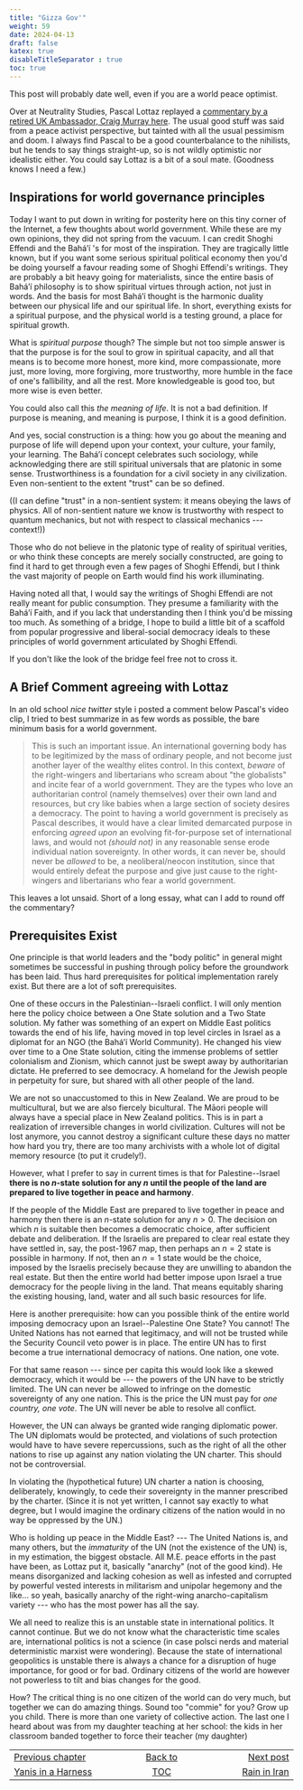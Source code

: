 ```yaml
---
title: "Gizza Gov'"
weight: 59
date: 2024-04-13
draft: false
katex: true
disableTitleSeparator : true
toc: true
---
```


This post will probably date well, even if you are a world peace optimist.

Over at Neutrality Studies, Pascal Lottaz replayed a 
[commentary by a retired UK Ambassador, Craig Murray here](https://www.youtube.com/watch?v=2juV794znnI). 
The usual good stuff was said from a 
peace activist perspective, but tainted with all the usual pessimism and doom.
I always find Pascal to be a good counterbalance to the nihilists, but he tends 
to say things straight-up, so is not wildly optimistic nor idealistic either.
You could say Lottaz is a bit of a soul mate. (Goodness knows I need a few.)

## Inspirations for world governance principles

Today I want to put down in writing for posterity here on this tiny corner of 
the Internet, a few thoughts about world government. While these are my own 
opinions, they did not spring from the vacuum. I can credit Shoghi Effendi and 
the Baháʼí 's for most of the inspiration. They are tragically little known, but 
if you want some serious spiritual political economy then you'd be doing 
yourself a favour reading some of Shoghi Effendi's writings. They are probably 
a bit heavy going for materialists, since the entire basis of Baháʼí philosophy 
is to show spiritual virtues through action, not just in words. And the basis 
for most Baháʼí thought is the harmonic duality between our physical life 
and our spiritual life. In short, everything exists for a spiritual purpose, 
and the physical world is a testing ground, a place for spiritual growth.

What is *spiritual purpose* though? The simple but not too simple answer is 
that the purpose is for the soul to grow in spiritual capacity, and all that 
means is to become more honest, more kind, more compassionate, more just, 
more loving, more forgiving, more trustworthy, more humble in the face of 
one's fallibility, and all the rest. More knowledgeable is good too, but more 
wise is even better.

You could also call this *the meaning of life*. It is not a bad definition.
If purpose is meaning, and meaning is purpose, I think it is a good definition.

And yes, social construction is a thing: how you go about the meaning and 
purpose of life will depend upon your context, your culture, your family, 
your learning. The Baháʼí concept celebrates such sociology, while 
acknowledging there are still spiritual universals that are platonic in 
some sense. Trustworthiness is a foundation for a civil society in any 
civilization. Even non-sentient to the extent "trust" can be so defined.

((I can define "trust" in a non-sentient system: it means obeying the laws 
of physics. All of non-sentient nature we know is trustworthy with respect 
to quantum mechanics, but not with respect to classical mechanics --- context!))

Those who do not believe in the platonic type of reality of spiritual 
verities, or who think these concepts are merely socially constructed, are 
going to find it hard to get through even a few pages of 
Shoghi Effendi, but I think the vast majority of people on Earth would find 
his work illuminating. 

Having noted all that, I would say the writings of Shoghi Effendi are not 
really meant for public consumption. They presume a familiarity with the 
Baháʼí Faith, and if you lack that understanding then I think you'd be missing 
too much.  As something of a bridge, I hope to build a little bit of a 
scaffold from popular progressive and liberal-social democracy ideals to 
these principles of world government articulated by Shoghi Effendi.

If you don't like the look of the bridge feel free not to cross it.


## A Brief Comment agreeing with Lottaz

In an old school *nice twitter* style i posted a comment below Pascal's 
video clip, I tried to best summarize in as few words as possible, the bare 
minimum basis for a world government.

> This is such an important issue. An international governing body has to be 
legitimized by the mass of ordinary people, and not become just another layer 
of the wealthy elites control. In this context, *_beware_* of the right-wingers 
and libertarians who scream about "the globalists" and incite fear of a world 
government. They are the types who love an authoritarian control (namely 
themselves) over their own land and resources, but cry like babies when a 
large section of society desires a democracy. The point to having a world 
government is precisely as Pascal describes, it would have a clear limited 
demarcated purpose in enforcing *_agreed upon_* an evolving fit-for-purpose 
set of international laws, and would not _(should not)_ in any reasonable 
sense erode individual nation sovereignty. In other words, it can never be, 
should never be _allowed_ to be,  a neoliberal/neocon institution, since that 
would entirely defeat the purpose and give just cause to the right-wingers 
and libertarians who fear a world government.

This leaves a lot unsaid. Short of a long essay, what can I add to round off 
the  commentary?

## Prerequisites Exist

One principle is that world leaders and the "body politic" in general might 
sometimes be successful in pushing through policy before the groundwork has 
been laid. Thus hard prerequisites for political implementation rarely exist. 
But there are a lot of soft prerequisites.

One of these occurs in the Palestinian--Israeli conflict. I will only mention 
here the policy choice between a One State solution and a Two State solution. 
My father was something of an expert on Middle East politics towards the end 
of his life, having moved in top level circles in Israel as a diplomat for 
an NGO (the Baháʼí  World Community). He changed his view over time to a One 
State solution, citing the immense problems of settler colonialism and Zionism, 
which cannot just be swept away by authoritarian dictate. He preferred to 
see democracy. A homeland for the Jewish people in perpetuity for sure, but 
shared with all other people of the land.

We are not so unaccustomed to this in New Zealand. We are proud to be 
multicultural, but we are also fiercely bicultural. The Māori people will 
always have a special place in New Zealand politics. This is in part a 
realization of irreversible changes in world civilization. Cultures will not 
be lost anymore, you cannot destroy a significant culture these days no 
matter how hard you try, there are too many archivists with a whole lot of 
digital memory resource (to put it crudely!).

However, what I prefer to say in current times is that for Palestine--Israel 
**there is no $n$-state solution for any $n$ until the people of the land are 
prepared to live together in peace and harmony**.

If the people of the Middle East are prepared to live together in peace and 
harmony then there is an $n$-state solution for any $n>0$. The decision on 
which $n$ is suitable then becomes a democratic choice, after sufficient debate 
and deliberation. If the Israelis are prepared to clear real estate they 
have settled in, say, the post-1967 map, then perhaps an $n=2$ state is 
possible in harmony. If not, then an $n=1$ state would be the choice, imposed 
by the Israelis precisely because they are unwilling to abandon the real estate.
But then the entire world had better impose upon Israel a true democracy for 
the people living in the land. That means equitably sharing the existing 
housing, land, water and all such basic resources for life.

Here is another prerequisite: how can you possible think of the entire world 
imposing democracy upon an Israel--Palestine One State? You cannot! The 
United Nations has not earned that legitimacy, and will not be trusted while the 
Security Council veto power is in place. The entire UN has to first become a 
true international democracy of nations. One nation, one vote.

For that same reason --- since per capita this would look like a skewed 
democracy, which it would be --- the powers of the UN have to be strictly 
limited. The UN can never be allowed to infringe on the domestic sovereignty 
of any one nation.  This is the price the UN must pay for 
*one country, one vote*.  The UN will never be able to resolve all conflict.

However, the UN can always be granted wide ranging diplomatic power. The UN 
diplomats would be protected, and violations of such protection would have to 
have severe repercussions, such as the right of all the other nations to rise 
up against any nation violating the UN charter.  This should not be 
controversial. 

In violating the (hypothetical future) UN charter a nation is choosing, 
deliberately, knowingly, to cede their sovereignty in the manner prescribed 
by the charter. (Since it is not yet written, I cannot say exactly to what 
degree, but I would imagine the ordinary citizens of the nation would in no 
way be oppressed by the UN.)

Who is holding up peace in the Middle East? --- The United Nations is, and 
many others, but the *immaturity* of the UN (not the existence of the UN) is, 
in my estimation, the biggest obstacle. All M.E. peace efforts in the past 
have been, as Lottaz put it, basically "anarchy" (not of the good kind). He 
means disorganized and lacking cohesion as well as infested and corrupted by 
powerful vested interests in militarism and unipolar hegemony and the like... 
so yeah, basically anarchy of the right-wing anarcho-capitalism 
variety --- who has the most power has all the say.

We all need to realize this is an unstable state in international politics. 
It cannot continue. But we do not know what the characteristic time scales 
are, international politics is not a science (in case polsci nerds and 
material deterministic marxist were wondering). Because the state of 
international geopolitics is unstable there is always a chance for a 
disruption of huge importance, for good or for bad. Ordinary citizens of the 
world are however not powerless to tilt and bias changes for the good. 

How? The critical thing is no one citizen of the world can do very much, but 
together we can do amazing things. Sound too "commie" for you? 
Grow up you child. There is more than one variety of collective action.
The last one I heard about was from my daughter teaching at her school: 
the kids in her classroom banded together to force their teacher (my daughter) 




<table style="border-collapse: collapse; border=0;">
    <colgroup>
       <col span="1" style="width: 25%;">
       <col span="1" style="width: 25%;">
       <col span="1" style="width: 20%;">
    </colgroup>
<tr style="border: 1px solid color:#0f0f0f;">
<td style="border: 1px solid color:#0f0f0f;">
<a href="../57_yanis_in_a_harness">Previous chapter</a></td>
<td style="border: 1px solid color:#0f0f0f; text-align:center;">
<a href="../">Back to</a></td>
<td style="border: 1px solid color:#0f0f0f; text-align:right;">
<a href="../59_rain_in_iran">Next post</a></td>
</tr>
<tr style="border: 1px solid color:#0f0f0f;">
<td style="border: 1px solid color:#0f0f0f;">
<a href="../57_yanis_in_a_harness">Yanis in a Harness</a></td>
<td style="border: 1px solid color:#0f0f0f; text-align:center;">
<a href="../">TOC</a></td>
<td style="border: 1px solid color:#0f0f0f; text-align:right;">
<a href="../59_rain_in_iran">Rain in Iran</a></td>
</tr>
</table>
